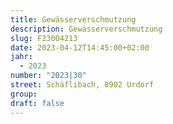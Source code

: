 ```yaml
---
title: Gewässerverschmutzung
description: Gewässerverschmutzung
slug: F23004213
date: 2023-04-12T14:45:00+02:00
jahr:
  - 2023
number: "2023|30"
street: Schäflibach, 8902 Urdorf
group:
draft: false
---
```

